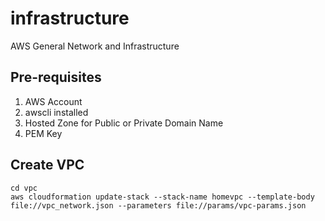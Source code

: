 # infrastructure
AWS General Network and Infrastructure 

## Pre-requisites

1. AWS Account 
1. awscli installed
1. Hosted Zone for Public or Private Domain Name
1. PEM Key

## Create VPC

```
cd vpc
aws cloudformation update-stack --stack-name homevpc --template-body file://vpc_network.json --parameters file://params/vpc-params.json
```

